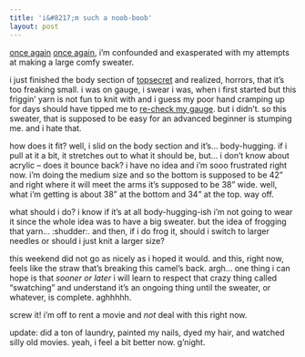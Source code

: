 ```yaml
---
title: 'i&#8217;m such a noob-boob'
layout: post
---
```


[once again][1] [once again][2], i&#8217;m confounded and exasperated with my attempts at making a large comfy sweater.

i just finished the body section of [topsecret][3] and realized, horrors, that it&#8217;s too freaking small. i was on gauge, i swear i was, when i first started but this friggin&#8217; yarn is not fun to knit with and i guess my poor hand cramping up for days should have tipped me to [re-check my gauge][4]. but i didn&#8217;t. so this sweater, that is supposed to be easy for an advanced beginner is stumping me. and i hate that. 

how does it fit? well, i slid on the body section and it&#8217;s&#8230; body-hugging. if i pull at it a bit, it stretches out to what it should be, but&#8230; i don&#8217;t know about acrylic &#8211; does it bounce back? i have no idea and i&#8217;m sooo frustrated right now. i&#8217;m doing the medium size and so the bottom is supposed to be 42&#8221; and right where it will meet the arms it&#8217;s supposed to be 38&#8221; wide. well, what i&#8217;m getting is about 38&#8221; at the bottom and 34&#8221; at the top. way off. 

what should i do? i know if it&#8217;s at all body-hugging-ish i&#8217;m not going to wear it since the whole idea was to have a big sweater. but the idea of frogging that yarn&#8230; :shudder:. and then, if i do frog it, should i switch to larger needles or should i just knit a larger size? 

this weekend did not go as nicely as i hoped it would. and this, right now, feels like the straw that&#8217;s breaking this camel&#8217;s back. argh&#8230; one thing i can hope is that *sooner or later* i will learn to respect that crazy thing called &#8220;swatching&#8221; and understand it&#8217;s an ongoing thing until the sweater, or whatever, is complete. aghhhhh. 

screw it! i&#8217;m off to rent a movie and *not* deal with this right now.

update: did a ton of laundry, painted my nails, dyed my hair, and watched silly old movies. yeah, i feel a bit better now. g&#8217;night.

 [1]: http://mellowtrouble.net/journal/130/
 [2]: http://mellowtrouble.net/journal/192/
 [3]: http://www.knitty.com/ISSUEfall02/PATTtopsecret.html
 [4]: http://www.knitty.com/ISSUEspring03/FEATswatchout.html